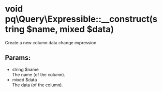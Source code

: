 # void pq\Query\Expressible::__construct(string $name, mixed $data)

Create a new column data change expression.

## Params:

* string $name  
  The name (of the column).
* mixed $data  
  The data (of the column).

